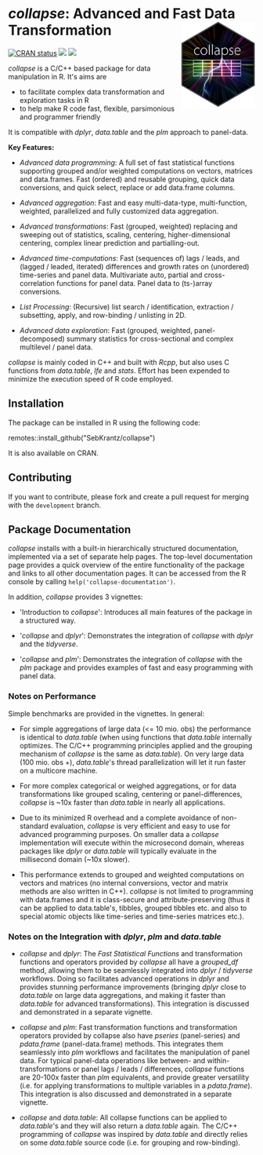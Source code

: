 # *collapse*: Advanced and Fast Data Transformation <img src='inst/figures/collapse logo small.png' width="150px" align="right" />

<!-- badges: start -->
[![CRAN status](https://www.r-pkg.org/badges/version/collapse)](https://cran.r-project.org/package=collapse)
![](http://cranlogs.r-pkg.org/badges/collapse?color=orange)
![](http://cranlogs.r-pkg.org/badges/grand-total/collapse?color=brightgreen)
<!-- badges: end -->

*collapse* is a C/C++ based package for data manipulation in R. It's aims are

* to facilitate complex data transformation and exploration tasks in R
* to help make R code fast, flexible, parsimonious and programmer friendly 

It is compatible with *dplyr*, *data.table* and the *plm* approach to panel-data.

**Key Features:**

*  *Advanced data programming*: A full set of fast statistical functions supporting grouped and/or weighted computations on vectors, matrices and data.frames. Fast (ordered) and reusable grouping, quick data conversions, and quick select, replace or add data.frame columns. 

*  *Advanced aggregation*: Fast and easy multi-data-type, multi-function, weighted, parallelized and fully customized data aggregation. 

*  *Advanced transformations*: Fast (grouped, weighted) replacing and sweeping out of statistics, scaling, centering, higher-dimensional centering, complex linear prediction and partialling-out. 

*  *Advanced time-computations*: Fast (sequences of) lags / leads, and (lagged / leaded, iterated) differences and growth rates on (unordered) time-series and panel data. Multivariate auto, partial and cross-correlation functions for panel data. Panel data to (ts-)array conversions. 

*  *List Processing*: (Recursive) list search / identification, extraction / subsetting, apply, and row-binding / unlisting in 2D. 

* *Advanced data exploration*: Fast (grouped, weighted, panel-decomposed) summary statistics for cross-sectional and complex multilevel / panel data. 

*collapse* is mainly coded in C++ and built with *Rcpp*, but also uses C functions from *data.table*, *lfe* and *stats*. Effort has been expended to minimize the 
execution speed of R code employed. 

## Installation

The package can be installed in R using the following code:

remotes::install_github("SebKrantz/collapse")

It is also available on CRAN. 

## Contributing

If you want to contribute, please fork and create a pull request for merging with the `development` branch.

## Package Documentation
*collapse* installs with a built-in hierarchically structured documentation, implemented via a set of separate help pages. The top-level documentation page provides a quick overview of the entire functionality of the package and links to all other documentation pages. It can be accessed from the R console by calling `help('collapse-documentation')`. 

In addition, *collapse* provides 3 vignettes:

* 'Introduction to *collapse*': Introduces all main features of the package in a structured way.

* '*collapse* and *dplyr*': Demonstrates the integration of *collapse* with *dplyr* and the *tidyverse*.

* '*collapse* and *plm*': Demonstrates the integration of *collapse* with the *plm* package and provides examples of fast and easy programming with panel data. 

### Notes on Performance 
Simple benchmarks are provided in the vignettes. In general:

* For simple aggregations of large data (<= 10 mio. obs) the performance is identical to *data.table* (when using functions that *data.table* internally optimizes. The C/C++ programming principles applied and the grouping mechanism of *collapse* is the same as *data.table*). On very large data (100 mio. obs +), *data.table*'s thread parallelization will let it run faster on a multicore machine. 

* For more complex categorical or weighed aggregations, or for data transformations like grouped scaling, centering or panel-differences, *collapse* is ~10x faster than *data.table* in nearly all applications. 

* Due to its minimized R overhead and a complete avoidance of non-standard evaluation, *collapse* is very efficient and easy to use for advanced programming purposes. On smaller data a *collapse* implementation will execute within the microsecond domain, whereas packages like *dplyr* or *data.table* will typically evaluate in the millisecond domain (~10x slower).

* This performance extends to grouped and weighted computations on vectors and matrices (no internal conversions, vector and matrix methods are also written in C++). *collapse* is not limited to programming with data.frames and it is class-secure and attribute-preserving (thus it can be applied to data.table's, tibbles, grouped tibbles etc. and also to special atomic objects like time-series and time-series matrices etc.).

### Notes on the Integration with *dplyr*, *plm* and *data.table* 

* *collapse* and *dplyr*: The *Fast Statistical Functions* and transformation functions and operators provided by *collapse* all have a *grouped_df* method, allowing them to be seamlessly integrated into *dplyr* / *tidyverse* workflows. Doing so facilitates advanced operations in *dplyr* and provides stunning performance improvements (bringing *dplyr* close to *data.table* on large data aggregations, and making it faster than *data.table* for advanced transformations). This integration is discussed and demonstrated in a separate vignette. 

* *collapse* and *plm*: Fast transformation functions and transformation operators provided by collapse also have *pseries* (panel-series) and *pdata.frame* (panel-data.frame) methods. This integrates them seamlessly into *plm* workflows and facilitates the manipulation of panel data. For typical panel-data operations like between- and within-transformations or panel lags / leads / differences, *collapse* functions are 20-100x faster than *plm* equivalents, and provide greater versatility (i.e. for applying transformations to multiple variables in a *pdata.frame*). This integration is also discussed and demonstrated in a separate vignette. 

* *collapse* and *data.table*: All collapse functions can be applied to *data.table*'s and they will also return a *data.table* again. The C/C++ programming of *collapse* was inspired by *data.table* and directly relies on some *data.table* source code (i.e. for grouping and row-binding). 


